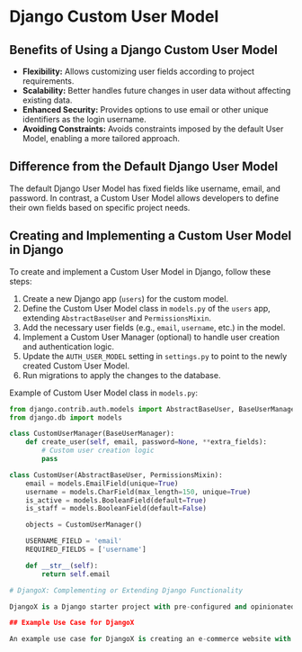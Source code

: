 # Django Custom User Model

## Benefits of Using a Django Custom User Model

- **Flexibility:** Allows customizing user fields according to project requirements.
- **Scalability:** Better handles future changes in user data without affecting existing data.
- **Enhanced Security:** Provides options to use email or other unique identifiers as the login username.
- **Avoiding Constraints:** Avoids constraints imposed by the default User Model, enabling a more tailored approach.

## Difference from the Default Django User Model

The default Django User Model has fixed fields like username, email, and password. In contrast, a Custom User Model allows developers to define their own fields based on specific project needs.

## Creating and Implementing a Custom User Model in Django

To create and implement a Custom User Model in Django, follow these steps:

1. Create a new Django app (`users`) for the custom model.
2. Define the Custom User Model class in `models.py` of the `users` app, extending `AbstractBaseUser` and `PermissionsMixin`.
3. Add the necessary user fields (e.g., `email`, `username`, etc.) in the model.
4. Implement a Custom User Manager (optional) to handle user creation and authentication logic.
5. Update the `AUTH_USER_MODEL` setting in `settings.py` to point to the newly created Custom User Model.
6. Run migrations to apply the changes to the database.

Example of Custom User Model class in `models.py`:

```python
from django.contrib.auth.models import AbstractBaseUser, BaseUserManager, PermissionsMixin
from django.db import models

class CustomUserManager(BaseUserManager):
    def create_user(self, email, password=None, **extra_fields):
        # Custom user creation logic
        pass

class CustomUser(AbstractBaseUser, PermissionsMixin):
    email = models.EmailField(unique=True)
    username = models.CharField(max_length=150, unique=True)
    is_active = models.BooleanField(default=True)
    is_staff = models.BooleanField(default=False)

    objects = CustomUserManager()

    USERNAME_FIELD = 'email'
    REQUIRED_FIELDS = ['username']

    def __str__(self):
        return self.email

# DjangoX: Complementing or Extending Django Functionality

DjangoX is a Django starter project with pre-configured and opinionated setup, including various useful packages and configurations. It extends Django's functionality by incorporating additional features and best practices, making it easier to start new projects.

## Example Use Case for DjangoX

An example use case for DjangoX is creating an e-commerce website with Django. By using DjangoX, you get a pre-configured project with common e-commerce features like authentication, product management, shopping cart, payment integration, and user analytics. This saves development time and ensures a robust foundation to build upon.

